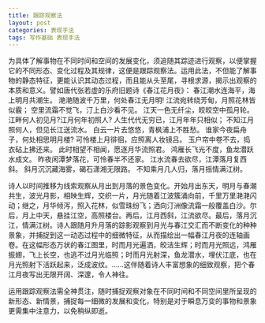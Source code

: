 ```yaml
---
title: 跟踪观察法
layout: post
categories: 表现手法
tags: 写作基础 表现手法
---
```


为具体了解事物在不同时间和空间的发展变化，须追随其踪迹进行观察，以便掌握它的不同形态、变化过程及其规律，这便是跟踪观察法。运用此法，不但能了解事物的静态特征，更能认识其动态过程，而且能从头至尾，寻根求源，揭示出观察的本质和意义。譬如唐代张若虚的乐府旧题诗《春江花月夜》：
春江潮水连海平，海上明月共潮生。
滟滟随波千万里，何处春江无月明!
江流宛转绕芳甸，月照花林皆似霰；
空里流霜不觉飞，汀上白沙看不见。
江天一色无纤尘，皎皎空中孤月轮。
江畔何人初见月?江月何年初照人?
人生代代无穷已，江月年年只相似；
不知江月照何人，但见长江送流水。
白云一片去悠悠，青枫浦上不胜愁。
谁家今夜扁舟子，何处相思明月楼?
可怜楼上月徘徊，应照离人妆镜吕。
玉户帘中卷不去，捣衣砧上拂还来。
此时相望不相闻，愿逐月华流照君。
鸿雁长飞光不度，鱼龙潜跃水成文。
昨夜闲潭梦落花，可怜春半不还家。
江水流春去欲尽，江潭落月复西斜。
斜月沉沉藏海雾，碣石潇湘无限路。
不知乘月几人归，落月摇情满江树。

诗人以时间推移为线索观察从月出到月落的景色变化。开始月出东天，明月与春潮共生，波光月影，相映生辉，交织一片，月光随着江波簇涌向前，千里万里滟滟闪动；继之，月华倾泻，照入花林，似雪珠纷飞；洒向汀洲像流霜一般覆盖白沙。尔后，月上中天，悬挂江空，高照楼台。再后，江月西斜，江流欲尽。最后，落月沉江，情满江树。诗人跟随月升月落的踪影观察到月光与春江交汇而不断变化的种种景象，并捕捉到这一动态过程中的细微特征，从而描绘出一幅春江月夜的连轴画卷。在这幅形态万状的春江图里，时而月光遍洒，皎洁生辉；时而月光照远，鸿雁振翅，飞上长空，也逃不过月光临照；时而月光射深，鱼龙潜水，埋伏江底，也在月光照射下活跃起来，泛成波纹。……这伴随着诗人丰富想象的细致观察，把个春江月夜写出无限开阔、深邃，令人神往。

运用跟踪观察法需全神贯注，随时捕捉观察对象在不同时间和不同空间里所呈现的新形态、新情景，捕捉每一细微的发展和变化，特别是对于瞬息万变的事物和景象更需集中注意力，以免稍纵即逝。 